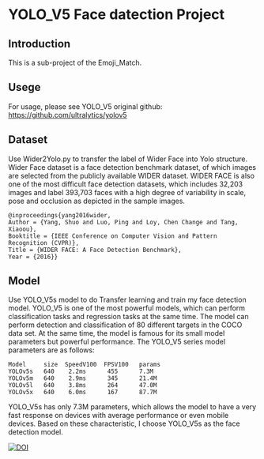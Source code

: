 # YOLO_V5 Face datection Project

## Introduction
This is a sub-project of the Emoji_Match.

## Usege

For usage, please see YOLO_V5 original github: https://github.com/ultralytics/yolov5
## Dataset
Use Wider2Yolo.py to transfer the label of Wider Face into Yolo structure.
Wider Face dataset is a face detection benchmark dataset, of which images are selected from the publicly available WIDER dataset. 
WIDER FACE is also one of the most difficult face detection datasets, which includes 32,203 images and label 393,703 faces with a high degree of variability in scale, pose and occlusion as depicted in the sample images. 

    @inproceedings{yang2016wider,
    Author = {Yang, Shuo and Luo, Ping and Loy, Chen Change and Tang, Xiaoou},
    Booktitle = {IEEE Conference on Computer Vision and Pattern Recognition (CVPR)},
    Title = {WIDER FACE: A Face Detection Benchmark},
    Year = {2016}}


## Model

Use YOLO_V5s model to do Transfer learning and train my face detection model.
YOLO_V5 is one of the most powerful models, which can perform classification tasks and regression tasks at the same time. 
The model can perform detection and classification of 80 different targets in the COCO data set. 
At the same time, the model is famous for its small model parameters but powerful performance. 
The YOLO_V5 series model parameters are as follows:

    Model	  size  SpeedV100  FPSV100   params	
    YOLOv5s	  640    2.2ms      455      7.3M	
    YOLOv5m	  640    2.9ms      345      21.4M	
    YOLOv5l	  640    3.8ms      264      47.0M	
    YOLOv5x	  640    6.0ms      167      87.7M	

YOLO_V5s has only 7.3M parameters, which allows the model to have a very fast response on devices with average performance or even mobile devices.
Based on these characteristic, I choose YOLO_V5s as the face detection model.

[![DOI](https://zenodo.org/badge/DOI/10.5281/zenodo.4418161.svg)](https://doi.org/10.5281/zenodo.4418161)
